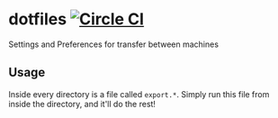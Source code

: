 # dotfiles [![Circle CI](https://circleci.com/gh/RealOrangeOne/dotfiles.svg?style=svg)](https://circleci.com/gh/RealOrangeOne/dotfiles)
Settings and Preferences for transfer between machines

## Usage
Inside every directory is a file called `export.*`. Simply run this file from inside the directory, and it'll do the rest!
